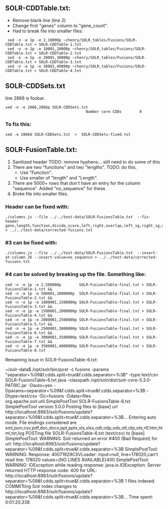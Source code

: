 
## SOLR-CDDTable.txt:

- Remove blank line (line 2)
- Change first "genes" column to "gene_count".
- Had to break file into smaller files:

```
 sed -n -e 1p -e 2,10000p ~chenry/SOLR_tables/Fusions/SOLR-CDDTable.txt > SOLR-CDDTable-1.txt
 sed -n -e 1p -e 10001,20000p ~chenry/SOLR_tables/Fusions/SOLR-CDDTable.txt > SOLR-CDDTable-2.txt
 sed -n -e 1p -e 20001,30000p ~chenry/SOLR_tables/Fusions/SOLR-CDDTable.txt > SOLR-CDDTable-3.txt
 sed -n -e 1p -e 30001,40000p ~chenry/SOLR_tables/Fusions/SOLR-CDDTable.txt > SOLR-CDDTable-4.txt
```

## SOLR-CDDSets.txt

line 2866 is foobar.

```
sed -n -e 2866,2866p SOLR-CDDSets.txt 
									Number core CDDs		0
```

### To fix this:

```
sed -e 2866d SOLR-CDDSets.txt  >  SOLR-CDDSets-fixed.txt
```

## SOLR-FusionTable.txt:

1. Sanitized header  TODO: remove hyphens... still need to do some of this
2. There are two "functions" and two "lengths".  TODO: do this.
    * Use "Function".  
    * Use smaller of "length" and "Length".
3. There are 5000+ rows that don't have an entry for the column "sequence".  Added "no_sequence" for these.
4. Broke file into smaller files.

### Header can be fixed with:

```
./columns.js --file ../../test-data/SOLR-FusionsTable.txt  --fix-header gene,length,function,divide,score,left,right,overlap,left_sg,right_sg,overlap_sg,matches,best_left,best_right,best_left_align,best_right_align,left_links,right_links,set_count,contig_function,contig_length,contig,direction,start,stop,species,sequence,cdds > ../../test-data/corrected-fusions.txt
```

### #3 can be fixed with: 

```
./columns.js --file ../../test-data/SOLR-FusionsTable.txt  --insert-at-column 26 --insert-value=no_sequence > ../../test-data/corrected-fusions.txt
```


### #4 can be solved by breaking up the file.  Something like:

```
sed -n -e 1p -e 2,500000p        SOLR-FusionsTable-final.txt > SOLR-FusionsTable-1.txt &&
sed -n -e 1p -e 500001,1000000p  SOLR-FusionsTable-final.txt > SOLR-FusionsTable-2.txt &&
sed -n -e 1p -e 1000001,1500000p SOLR-FusionsTable-final.txt > SOLR-FusionsTable-3.txt &&
sed -n -e 1p -e 1500001,2000000p SOLR-FusionsTable-final.txt > SOLR-FusionsTable-4.txt &&
sed -n -e 1p -e 2000001,2500000p SOLR-FusionsTable-final.txt > SOLR-FusionsTable-5.txt &&
sed -n -e 1p -e 2500001,3000000p SOLR-FusionsTable-final.txt > SOLR-FusionsTable-6.txt &&
sed -n -e 1p -e 3000001,3500000p SOLR-FusionsTable-final.txt > SOLR-FusionsTable-7.txt &&
sed -n -e 1p -e 3500001,4000000p SOLR-FusionsTable-final.txt > SOLR-FusionsTable-8.txt 
```


Remaining issue in SOLR-FusionsTable-6.txt:

~/solr-data$ /opt/solr/bin/post  -c fusions -params "separator=%09&f.cdds.split=true&f.cdds.separator=%3B" -type text/csv SOLR-FusionsTable-6.txt
java -classpath /opt/solr/dist/solr-core-5.3.0-PATRIC.jar -Dauto=yes -Dparams=separator=%09&f.cdds.split=true&f.cdds.separator=%3B -Dtype=text/csv -Dc=fusions -Ddata=files org.apache.solr.util.SimplePostTool SOLR-FusionsTable-6.txt
SimplePostTool version 5.0.0
Posting files to [base] url http://localhost:8983/solr/fusions/update?separator=%09&f.cdds.split=true&f.cdds.separator=%3B...
Entering auto mode. File endings considered are xml,json,csv,pdf,doc,docx,ppt,pptx,xls,xlsx,odt,odp,ods,ott,otp,ots,rtf,htm,html,txt,log
POSTing file SOLR-FusionsTable-6.txt (text/csv) to [base]
SimplePostTool: WARNING: Solr returned an error #400 (Bad Request) for url: http://localhost:8983/solr/fusions/update?separator=%09&f.cdds.split=true&f.cdds.separator=%3B
SimplePostTool: WARNING: Response: <?xml version="1.0" encoding="UTF-8"?>
<response>
<lst name="responseHeader"><int name="status">400</int><int name="QTime">71929</int></lst><lst name="error"><str name="msg">CSVLoader: input=null, line=178020,can't read line: 178020
	values={NO LINES AVAILABLE}</str><int name="code">400</int></lst>
</response>
SimplePostTool: WARNING: IOException while reading response: java.io.IOException: Server returned HTTP response code: 400 for URL: http://localhost:8983/solr/fusions/update?separator=%09&f.cdds.split=true&f.cdds.separator=%3B
1 files indexed.
COMMITting Solr index changes to http://localhost:8983/solr/fusions/update?separator=%09&f.cdds.split=true&f.cdds.separator=%3B...
Time spent: 0:01:20.338

